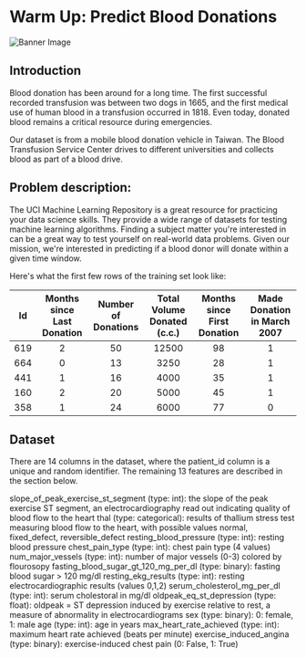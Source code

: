 # Warm Up: Predict Blood Donations
![Banner Image](https://s3.amazonaws.com:443/drivendata/comp_images/2.jpg)

## Introduction

Blood donation has been around for a long time. The first successful recorded transfusion was between two dogs in 1665, and the first medical use of human blood in a transfusion occurred in 1818. Even today, donated blood remains a critical resource during emergencies.

Our dataset is from a mobile blood donation vehicle in Taiwan. The Blood Transfusion Service Center drives to different universities and collects blood as part of a blood drive.

## Problem description:

The UCI Machine Learning Repository is a great resource for practicing your data science skills. They provide a wide range of datasets for testing machine learning algorithms. Finding a subject matter you're interested in can be a great way to test yourself on real-world data problems. Given our mission, we're interested in predicting if a blood donor will donate within a given time window.

Here's what the first few rows of the training set look like:

 Id|**Months since Last Donation**|**Number of Donations**|**Total Volume Donated (c.c.)**|**Months since First Donation**|**Made Donation in March 2007**
:-----:|:-----:|:-----:|:-----:|:-----:|:-----:
619|2|50|12500|98|1
664|0|13|3250|28|1
441|1|16|4000|35|1
160|2|20|5000|45|1
358|1|24|6000|77|0

## Dataset

There are 14 columns in the dataset, where the patient_id column is a unique and random identifier. The remaining 13 features are described in the section below.

slope_of_peak_exercise_st_segment (type: int): the slope of the peak exercise ST segment, an electrocardiography read out indicating quality of blood flow to the heart
thal (type: categorical): results of thallium stress test measuring blood flow to the heart, with possible values normal, fixed_defect, reversible_defect
resting_blood_pressure (type: int): resting blood pressure
chest_pain_type (type: int): chest pain type (4 values)
num_major_vessels (type: int): number of major vessels (0-3) colored by flourosopy
fasting_blood_sugar_gt_120_mg_per_dl (type: binary): fasting blood sugar > 120 mg/dl
resting_ekg_results (type: int): resting electrocardiographic results (values 0,1,2)
serum_cholesterol_mg_per_dl (type: int): serum cholestoral in mg/dl
oldpeak_eq_st_depression (type: float): oldpeak = ST depression induced by exercise relative to rest, a measure of abnormality in electrocardiograms
sex (type: binary): 0: female, 1: male
age (type: int): age in years
max_heart_rate_achieved (type: int): maximum heart rate achieved (beats per minute)
exercise_induced_angina (type: binary): exercise-induced chest pain (0: False, 1: True)
